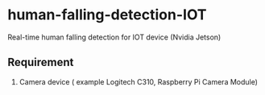 # human-falling-detection-IOT
Real-time human falling detection for IOT device (Nvidia Jetson)

## Requirement
1. Camera device ( example Logitech C310, Raspberry Pi Camera Module)
 
